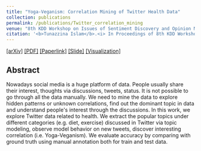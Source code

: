 ```yaml
---
title: "Yoga-Veganism: Correlation Mining of Twitter Health Data"
collection: publications
permalink: /publications/Twitter_correlation_mining
venue: "8th KDD Workshop on Issues of Sentiment Discovery and Opinion Mining (WISDOM) @ KDD 2019"
citation: '<b>Tunazzina Islam</b>.<i> In Proceedings of 8th KDD Workshop on Issues of Sentiment Discovery and Opinion Mining (WISDOM) @ KDD 2019 </i>'
---
```

[[arXiv]](https://arxiv.org/abs/1906.07668) [[PDF]](https://tunazislam.github.io/files/Twitter_correlation_mining.pdf) [[Paperlink]](https://sentic.net/wisdom2019islam.pdf) [[Slide]](https://tunazislam.github.io/files/WISDOM_KDD_2019_Tunaz.pdf) [[Visualization]](https://tunazislam.github.io/files/LDA_Visualization_t4.html)



## Abstract
Nowadays social media is a huge platform of data. People usually share their interest, thoughts via discussions, tweets, status. It is not possible to go through all the data manually. We need to mine the data to explore hidden patterns or unknown correlations, find out the dominant topic in data and understand people's interest through the discussions. In this work, we explore Twitter data related to health. We extract the popular topics under different categories (e.g. diet, exercise) discussed in Twitter via topic modeling, observe model behavior on new tweets, discover interesting correlation (i.e. Yoga-Veganism). We evaluate accuracy by comparing with ground truth using manual annotation both for train and test data.

